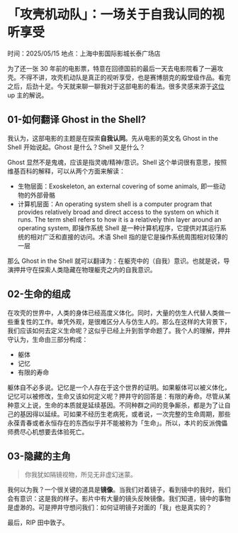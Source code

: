 # 「攻壳机动队」：一场关于自我认同的视听享受

时间：2025/05/15
地点：上海中影国际影城长泰广场店

为了还一张 30 年前的电影票，特意在回德国前的最后一天去电影院看了一遍攻壳。不得不讲，攻壳机动队是真正的视听享受，也是赛博朋克的殿堂级作品。看完之后，后劲十足。今天就来聊一聊我对于这部电影的看法。很多灵感来源于[这位](https://www.bilibili.com/video/BV1J4EqzNEaH/?spm_id_from=333.1387.favlist.content.click&vd_source=bfb2e50dad8e670124c382656b85473e) up 主的解说。

## 01-如何翻译 Ghost in the Shell?

我认为，这部电影的主题是在探索**自我认同**。先从电影的英文名 Ghost in the Shell 开始说起。Ghost 是什么？Shell 又是什么？

Ghost 显然不是鬼魂，应该是指灵魂/精神/意识。Shell 这个单词很有意思，按照维基百科的解释，可以从两个方面来解读：

- 生物层面：Exoskeleton, an external covering of some animals, 即一些动物的外部骨骼
- 计算机层面：An operating system shell is a computer program that provides relatively broad and direct access to the system on which it runs. The term shell refers to how it is a relatively thin layer around an operating system, 即操作系统 Shell 是一种计算机程序，它提供对其运行系统的相对广泛和直接的访问。术语 Shell 指的是它是操作系统周围相对较薄的一层

那么 Ghost in the Shell 就可以翻译为：在躯壳中的（自我）意识。也就是说，导演押井守在探索人类隐藏在物理躯壳之内的自我意识。

## 02-生命的组成

在攻壳的世界中，人类的身体已经高度义体化。同时，大量的仿生人代替人类做一些重复性的工作。单凭外观，是很难区分人与仿生人的。那么在这样的大背景下，我们应该如何去定义生命呢？这似乎已经上升到哲学命题了。我个人的理解，押井守认为，生命由三部分构成：

- 躯体
- 记忆
- 有限的寿命

躯体自不必多说。记忆是一个人存在于这个世界的证明。如果躯体可以被义体化，记忆可以被修改，生命又该如何定义呢？押井守的回答是：有限的寿命。尽管从某种意义上说，生命的本质就是延续基因。不同种群之间的竞争厮杀，都是为了让自己的基因得以延续。可如果不经历生老病死，或者说，一次完整的生命周期，那些永葆青春或者永恒存在的东西似乎并不能被称为「生命」。所以，本片的反派傀儡师费尽心机想要去体验死亡。

## 03-隐藏的主角

>你我犹如隔镜视物，所见无非虚幻迷蒙。

我何以为我？一个很关键的道具是**镜像**。当我们对着镜子，看到镜中的我时，我们会有意识：这是我的样子。影片中有大量的镜头反映镜像。我们知道，镜中的事物是虚渺的。可是押井守想问我们：如何证明镜子对面的「我」也是真实的？

最后，RIP 田中敦子。
